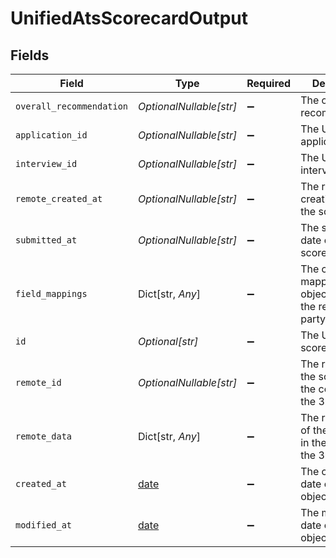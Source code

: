# UnifiedAtsScorecardOutput


## Fields

| Field                                                                         | Type                                                                          | Required                                                                      | Description                                                                   |
| ----------------------------------------------------------------------------- | ----------------------------------------------------------------------------- | ----------------------------------------------------------------------------- | ----------------------------------------------------------------------------- |
| `overall_recommendation`                                                      | *OptionalNullable[str]*                                                       | :heavy_minus_sign:                                                            | The overall recommendation                                                    |
| `application_id`                                                              | *OptionalNullable[str]*                                                       | :heavy_minus_sign:                                                            | The UUID of the application                                                   |
| `interview_id`                                                                | *OptionalNullable[str]*                                                       | :heavy_minus_sign:                                                            | The UUID of the interview                                                     |
| `remote_created_at`                                                           | *OptionalNullable[str]*                                                       | :heavy_minus_sign:                                                            | The remote creation date of the scorecard                                     |
| `submitted_at`                                                                | *OptionalNullable[str]*                                                       | :heavy_minus_sign:                                                            | The submission date of the scorecard                                          |
| `field_mappings`                                                              | Dict[str, *Any*]                                                              | :heavy_minus_sign:                                                            | The custom field mappings of the object between the remote 3rd party & Panora |
| `id`                                                                          | *Optional[str]*                                                               | :heavy_minus_sign:                                                            | The UUID of the scorecard                                                     |
| `remote_id`                                                                   | *OptionalNullable[str]*                                                       | :heavy_minus_sign:                                                            | The remote ID of the scorecard in the context of the 3rd Party                |
| `remote_data`                                                                 | Dict[str, *Any*]                                                              | :heavy_minus_sign:                                                            | The remote data of the scorecard in the context of the 3rd Party              |
| `created_at`                                                                  | [date](https://docs.python.org/3/library/datetime.html#date-objects)          | :heavy_minus_sign:                                                            | The created date of the object                                                |
| `modified_at`                                                                 | [date](https://docs.python.org/3/library/datetime.html#date-objects)          | :heavy_minus_sign:                                                            | The modified date of the object                                               |